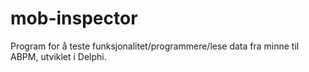 # mob-inspector

Program for å teste funksjonalitet/programmere/lese data fra minne til ABPM, utviklet i Delphi.
